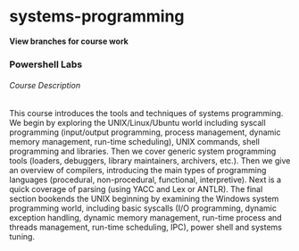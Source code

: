 # systems-programming

**View branches for course work**

### Powershell Labs

###### Course Description
This course introduces the tools and techniques of systems programming.  We begin by exploring the UNIX/Linux/Ubuntu world including syscall programming (input/output programming, process management, dynamic memory management, run-time scheduling), UNIX commands, shell programming and libraries. Then we cover generic system programming tools (loaders, debuggers, library maintainers, archivers, etc.). Then we give an overview of compilers, introducing the main types of programming languages (procedural, non-procedural, functional, interpretive). Next is a quick coverage of parsing (using YACC and Lex or ANTLR). The final section bookends the UNIX beginning by examining the Windows system programming world, including basic syscalls (I/O programming, dynamic exception handling, dynamic memory management, run-time process and threads management, run-time scheduling, IPC), power shell and systems tuning.
